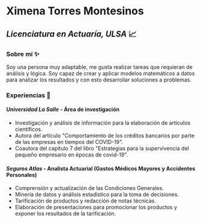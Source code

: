 # Ximena Torres Montesinos
## *Licenciatura en Actuaría, ULSA* :chart_with_upwards_trend:

### Sobre mí :sparkles:

Soy una persona muy adaptable, me gusta realizar tareas que requieran de análisis y lógica. Soy capaz de crear y aplicar modelos matemáticos a datos para analizar los resultados y con esto desarrollar soluciones a problemas.

### Experiencias :memo:

#### *Universidad La Salle* - Área de investigación
- Investigación y análisis de información para la elaboración de artículos científicos.
- Autora del artículo "Comportamiento de los créditos bancarios por parte de las empresas en tiempos del COVID-19".
- Coautora del capítulo 7 del libro "Estrategias para la supervivencia del pequeño empresario en épocas de covid-19".

#### *Seguros Atlas* - Analista Actuarial (Gastos Médicos Mayores y Accidentes Personales)
- Comprensión y actualización de las Condiciones Generales.
- Minería de datos y análisis estadístico para la toma de decisiones. 
- Tarificación de productos y redacción de notas técnicas.
- Elaboración de presentaciones para promocionar los productos y exponer los resultados de la tarificación.